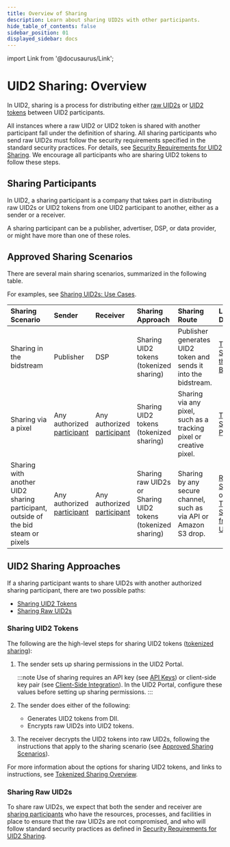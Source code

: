 ```yaml
---
title: Overview of Sharing
description: Learn about sharing UID2s with other participants.
hide_table_of_contents: false
sidebar_position: 01
displayed_sidebar: docs
---
```


import Link from '@docusaurus/Link';

# UID2 Sharing: Overview 

In UID2, sharing is a process for distributing either [raw UID2s](../ref-info/glossary-uid.md#gl-raw-uid2) or [UID2 tokens](../ref-info/glossary-uid.md#gl-raw-uid2) between UID2 participants.

All instances where a raw UID2 or UID2 token is shared with another participant fall under the definition of sharing. All sharing participants who send raw UID2s must follow the security requirements specified in the standard security practices. For details, see [Security Requirements for UID2 Sharing](sharing-security.md). We encourage all participants who are sharing UID2 tokens to follow these steps.

<!-- 
In this file:
- [Sharing Participants](#sharing-participants)
- [Approved Sharing Scenarios](#approved-sharing-scenarios)
- [UID2 Sharing Approaches](#uid2-sharing-approaches)
  - [Sharing UID2 Tokens](#sharing-uid2-tokens)
  - [Sharing Raw UID2s](#sharing-raw-uid2s) 
  -->

## Sharing Participants

In UID2, a sharing participant is a company that takes part in distributing raw UID2s or UID2 tokens from one UID2 participant to another, either as a sender or a receiver.

A sharing participant can be a publisher, advertiser, DSP, or data provider, or might have more than one of these roles.

## Approved Sharing Scenarios

There are several main sharing scenarios, summarized in the following table. 

For examples, see [Sharing UID2s: Use Cases](sharing-use-cases.md).

| Sharing Scenario | Sender | Receiver | Sharing Approach | Sharing Route | Link for Details
| :--- | :--- | :--- | :--- | :--- | :--- |
| Sharing in the bidstream | Publisher | DSP | Sharing UID2 tokens (tokenized sharing) | Publisher generates UID2 token and sends it into the bidstream.  | [Tokenized Sharing in the Bidstream](sharing-tokenized-from-data-bid-stream.md) |
| Sharing via a pixel | Any authorized [participant](../ref-info/glossary-uid.md#gl-sharing-participant) | Any authorized [participant](../ref-info/glossary-uid.md#gl-sharing-participant) | Sharing UID2 tokens (tokenized sharing) | Sharing via any pixel, such as a tracking pixel or creative pixel. | [Tokenized Sharing in Pixels](sharing-tokenized-from-data-pixel.md) |
| Sharing with another UID2 sharing participant, outside of the bid steam or pixels | Any authorized [participant](../ref-info/glossary-uid.md#gl-sharing-participant) | Any authorized [participant](../ref-info/glossary-uid.md#gl-sharing-participant) | Sharing raw UID2s<br/>or<br/>Sharing UID2 tokens (tokenized sharing) | Sharing by any secure channel, such as via API or Amazon S3 drop. | [Raw UID2 Sharing](sharing-raw.md)<br/>or<br/>[Tokenized Sharing from Raw UID2s](sharing-tokenized-from-raw.md) |

## UID2 Sharing Approaches

If a sharing participant wants to share UID2s with another authorized sharing participant, there are two possible paths:

- [Sharing UID2 Tokens](#sharing-uid2-tokens)
- [Sharing Raw UID2s](#sharing-raw-uid2s)

### Sharing UID2 Tokens

The following are the high-level steps for sharing UID2 tokens ([tokenized sharing](../ref-info/glossary-uid.md#gl-tokenized-sharing)):

  1. The sender sets up sharing permissions in the UID2 Portal.

     :::note
     Use of sharing requires an API key (see [API Keys](../portal/api-keys.md)) or client-side key pair (see [Client-Side Integration](../portal/client-side-integration.md)). In the UID2 Portal, configure these values before setting up sharing permissions.
     :::
  2. The sender does either of the following:
  
     - Generates UID2 tokens from DII.
     - Encrypts raw UID2s into UID2 tokens.
  3. The receiver decrypts the UID2 tokens into raw UID2s, following the instructions that apply to the sharing scenario (see [Approved Sharing Scenarios](#approved-sharing-scenarios)).

For more information about the options for sharing UID2 tokens, and links to instructions, see [Tokenized Sharing Overview](sharing-tokenized-overview.md).

### Sharing Raw UID2s

To share raw UID2s, we expect that both the sender and receiver are [sharing participants](ref-info/glossary-uid.md#gl-sharing-participant) who have the resources, processes, and facilities in place to ensure that the raw UID2s are not compromised, and who will follow standard security practices as defined in [Security Requirements for UID2 Sharing](sharing-security.md).
